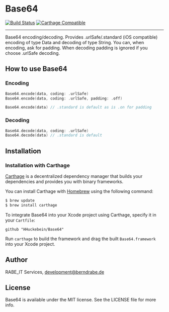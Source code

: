 # Base64

[![Build Status](https://travis-ci.org/HHuckebein/Base64.svg?branch=master)](https://travis-ci.org/HHuckebein/Base64)
[![Carthage Compatible](https://img.shields.io/badge/Carthage-compatible-4BC51D.svg?style=flat)](https://github.com/Carthage/Carthage)
___
 
Base64 encoding/decoding.
Provides .urlSafe/.standard (iOS compatible) encoding of type Data and decoding of type String.
You can, when encoding, ask for padding.
When decoding padding is ignored if you choose .urlSafe decoding.
 
## How to use Base64
### Encoding
```swift
Base64.encode(data, coding: .urlSafe)
Base64.encode(data, coding: .urlSafe, padding: .off)

Base64.encode(data) // .standard is default as is .on for padding
```

### Decoding
```swift
Base64.decode(data, coding: .urlSafe)
Base64.decode(data) // .standard is default
```
## Installation

### Installation with Carthage

[Carthage](https://github.com/Carthage/Carthage) is a decentralized dependency manager that builds your dependencies and provides you with binary frameworks.

You can install Carthage with [Homebrew](http://brew.sh/) using the following command:

```bash
$ brew update
$ brew install carthage
```

To integrate Base64 into your Xcode project using Carthage, specify it in your `Cartfile`:

```ogdl
github "HHuckebein/Base64"
```

Run `carthage` to build the framework and drag the built `Base64.framework` into your Xcode project.


## Author

RABE_IT Services, development@berndrabe.de

## License

Base64 is available under the MIT license. See the LICENSE file for more info.
